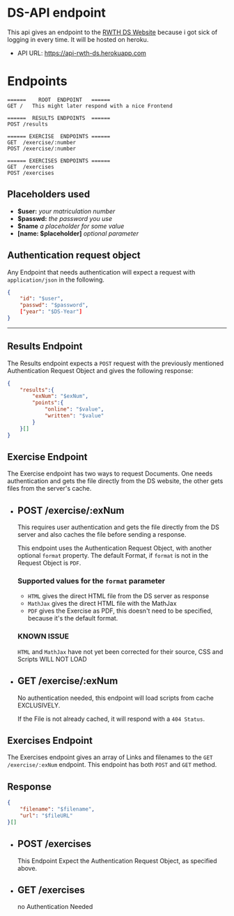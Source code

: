 # DS-API endpoint

This api gives an endpoint to the [RWTH DS Website](https://www2.math.rwth-aachen.de/DS19) because i got sick of logging in every time. It will be hosted on heroku.
- API URL: https://api-rwth-ds.herokuapp.com 

# Endpoints
```
======    ROOT  ENDPOINT   ======
GET /   This might later respond with a nice Frontend

======  RESULTS ENDPOINTS  ======
POST /results

====== EXERCISE  ENDPOINTS ======
GET  /exercise/:number
POST /exercise/:number

====== EXERCISES ENDPOINTS ======
GET  /exercises
POST /exercises
```


## Placeholders used
- **$user:** _your matriculation number_
- **$passwd:** _the password you use_
- **$name** _a placeholder for some value_
- **[name: $placeholder]** _optional parameter_


## Authentication request object
Any Endpoint that needs authentication will expect a request with `application/json` in the following.
```json
{
    "id": "$user",
    "passwd": "$password",
    ["year": "$DS-Year"]
}
```

____

## Results Endpoint
The Results endpoint expects a `POST` request with the previously mentioned Authentication Request Object and gives the following response:

```json 
{
    "results":{
        "exNum": "$exNum",
        "points":{
            "online": "$value",
            "written": "$value"
        }
    }[]
}
```

## Exercise Endpoint
The Exercise endpoint has two ways to request Documents. One needs authentication and gets the file directly from the DS website, the other gets files from the server's cache.

- ## POST /exercise/:exNum
    This requires user authentication and gets the file directly from the DS server and also caches the file before sending a response.
    
    This endpoint uses the Authentication Request Object, with another optional `format` property.
    The default Format, if `format` is not in the Request Object is `PDF`.

    ### Supported values for the `format` parameter
    - `HTML` gives the direct HTML file from the DS server as response
    - `MathJax` gives the direct HTML file with the MathJax 
    - `PDF` gives the Exercise as PDF, this doesn't need to be specified, because it's the default format.

    ### KNOWN ISSUE
    `HTML` and `MathJax` have not yet been corrected for their source, CSS and Scripts WILL NOT LOAD

- ## GET /exercise/:exNum
    No authentication needed, this endpoint will load scripts from cache EXCLUSIVELY.

    If the File is not already cached, it will respond with a `404 Status`.
    
## Exercises Endpoint
The Exercises endpoint gives an array of Links and filenames to the `GET /exercise/:exNum` endpoint.
This endpoint has both `POST` and `GET` method.

## Response
```json
{
    "filename": "$filename",
    "url": "$fileURL"
}[]
```

- ## POST /exercises
    This Endpoint Expect the Authentication Request Object, as specified above.

- ## GET /exercises
    no Authentication Needed